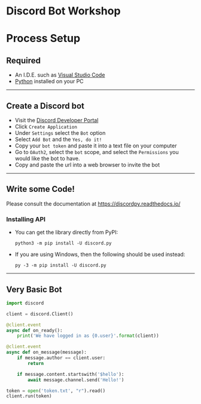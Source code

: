 # Discord Bot Workshop
# Process Setup
## Required
- An I.D.E. such as [Visual Studio Code](https://code.visualstudio.com/)
- [Python](https://www.python.org/) installed on your PC
<hr>

## Create a Discord bot
- Visit the [Discord Developer Portal](https://discord.com/developers/)
- Click `Create Application`
- Under `Settings` select the `Bot` option
- Select `Add Bot` and the `Yes, do it!`
- Copy your `bot token` and paste it into a text file on your computer
- Go to `OAuth2`, select the `bot` scope, and select the `Permissions` you would like the bot to have. 
- Copy and paste the url into a web browser to invite the bot

<hr>

## Write some Code!
Please consult the documentation at https://discordpy.readthedocs.io/
### Installing API
- You can get the library directly from PyPI:
    ```
    python3 -m pip install -U discord.py
    ```
- If you are using Windows, then the following should be used instead:
    ```
    py -3 -m pip install -U discord.py
    ```
<hr>

## Very Basic Bot
```python
import discord

client = discord.Client()

@client.event
async def on_ready():
    print('We have logged in as {0.user}'.format(client))

@client.event
async def on_message(message):
    if message.author == client.user:
        return

    if message.content.startswith('$hello'):
        await message.channel.send('Hello!')

token = open('token.txt', "r").read()
client.run(token)
```